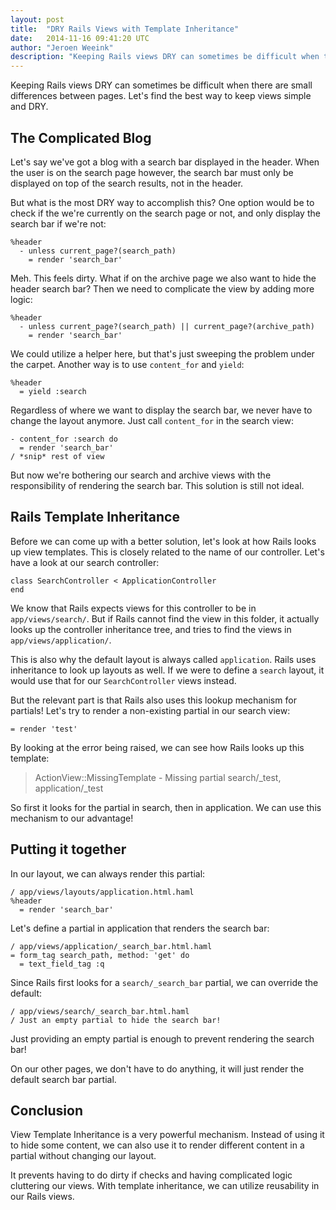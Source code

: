 ```yaml
---
layout: post
title:  "DRY Rails Views with Template Inheritance"
date:   2014-11-16 09:41:20 UTC
author: "Jeroen Weeink"
description: "Keeping Rails views DRY can sometimes be difficult when there are small differences between pages. Let's find the best way to keep views simple and DRY."
---
```


Keeping Rails views DRY can sometimes be difficult when there are small differences between pages. Let's find the best way to keep views simple and DRY.

## The Complicated Blog

Let's say we've got a blog with a search bar displayed in the header. When the user is on the search page however, the search bar must only be displayed on
top of the search results, not in the header.

But what is the most DRY way to accomplish this? One option would be to check if
the we're currently on the search page or not, and only display the search bar if we're not:

    %header
      - unless current_page?(search_path)
        = render 'search_bar'

Meh. This feels dirty. What if on the archive page we also want to hide the header search bar? Then we need to complicate the view by adding more logic:

    %header
      - unless current_page?(search_path) || current_page?(archive_path)
        = render 'search_bar'

We could utilize a helper here, but that's just sweeping the problem under the carpet. Another way is to use `content_for` and `yield`:

    %header
      = yield :search

Regardless of where we want to display the search bar, we never have to change the layout anymore. Just call `content_for` in the search view:

    - content_for :search do
      = render 'search_bar'
    / *snip* rest of view

But now we're bothering our search and archive views with the responsibility of rendering the search bar. This solution is still not ideal.

## Rails Template Inheritance

Before we can come up with a better solution, let's look at how Rails looks up view templates. This is closely related to the name of our controller. Let's have a look at our search controller:

    class SearchController < ApplicationController
    end

We know that Rails expects views for this controller to be in `app/views/search/`. But if Rails cannot find the view in this folder, it actually looks up the controller inheritance tree, and tries to find the views in `app/views/application/`.

This is also why the default layout is always called `application`. Rails uses inheritance to look up layouts as well. If we were to define a `search` layout, it would use that for our `SearchController` views instead.

But the relevant part is that Rails also uses this lookup mechanism for partials! Let's try to render a non-existing partial in our search view:

    = render 'test'

By looking at the error being raised, we can see how Rails looks up this template:

> ActionView::MissingTemplate - Missing partial search/_test, application/_test

So first it looks for the partial in search, then in application. We can use this mechanism to our advantage!

## Putting it together

In our layout, we can always render this partial:

    / app/views/layouts/application.html.haml
    %header
      = render 'search_bar'

Let's define a partial in application that renders the search bar:

    / app/views/application/_search_bar.html.haml
    = form_tag search_path, method: 'get' do
      = text_field_tag :q

Since Rails first looks for a `search/_search_bar` partial, we can override the default:

    / app/views/search/_search_bar.html.haml
    / Just an empty partial to hide the search bar!

Just providing an empty partial is enough to prevent rendering the search bar!

On our other pages, we don't have to do anything, it will just render the default search bar partial.

## Conclusion

View Template Inheritance is a very powerful mechanism. Instead of using it to hide some content, we can also use it to render different content in a partial without changing our layout.

It prevents having to do dirty if checks and having complicated logic cluttering our views. With template inheritance, we can utilize reusability in our Rails views.